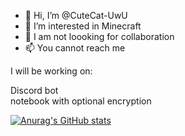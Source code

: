 - 👋 Hi, I’m @CuteCat-UwU
- 👀 I’m interested in Minecraft
- 💞️ I am not loooking for collaboration
- 📫 You cannot reach me

<!---
CuteCat-UwU/CuteCat-UwU is a ✨ special ✨ repository because its `README.md` (this file) appears on your GitHub profile.
You can click the Preview link to take a look at your changes.
--->
I will be working on: 

Discord bot<br/>
notebook with optional encryption<br/>

[![Anurag's GitHub stats](https://github-readme-stats.vercel.app/api?username=CuteCat-UwU)](https://github.com/anuraghazra/github-readme-stats)

